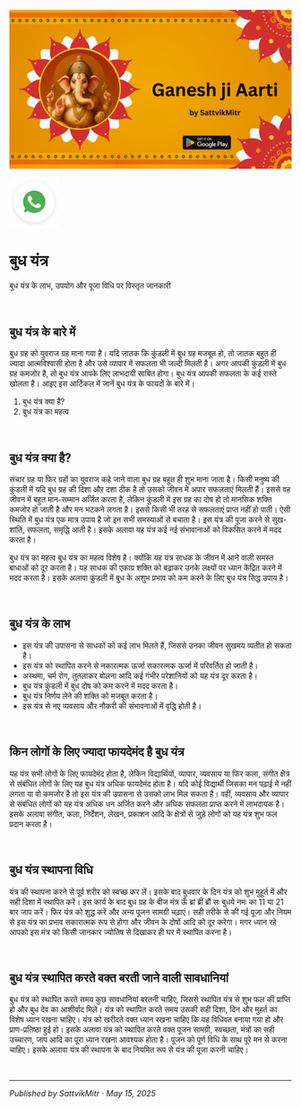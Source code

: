 <!-- Banner SVG -->
![Banner](https://raw.githubusercontent.com/anandwana001/content-repo/refs/heads/main/aarti/ganesh/ganesh_ji_aarti_banner.png)

<!-- Share & WhatsApp icons as SVG -->
<a href="https://api.whatsapp.com/send?text=Check%20out%20this%20article%20in%20the%20Hanuman%20Chalisa%20app%3A%20https%3A%2F%2Fwww.sattvikmitr.com%2Farticles%3FcontentUrl%3Dhttps%253A%252F%252Fraw.githubusercontent.com%252Fanandwana001%252Fcontent-repo%252Frefs%252Fheads%252Fmain%252Faarti%252Fganesh%252Fganesh_aarti_english.md%26title%3DGanesh%2520Aarti">
  <img src="https://raw.githubusercontent.com/anandwana001/content-repo/refs/heads/main/assets/ic_wtsapp_share_rounded.svg" alt="WhatsApp"/>
</a>

<br>

# बुध यंत्र
बुध यंत्र के लाभ, उपयोग और पूजा विधि पर विस्तृत जानकारी

<br>

## बुध यंत्र के बारे में
बुध ग्रह को युवराज ग्रह माना गया है। यदि जातक कि कुंडली में बुध ग्रह मजबूत हो, तो जातक बहुत ही ज्यादा आत्मविश्वासी होता है और उसे व्यापार में सफलता भी जल्दी मिलती है। अगर आपकी कुंडली में बुध ग्रह कमजोर है, तो बुध यंत्र आपके लिए लाभदायी साबित होगा। बुध यंत्र आपकी सफलता के कई रास्ते खोलता है। आइए इस आर्टिकल में जानें बुध यंत्र के फायदों के बारे में।

1. बुध यंत्र क्या है?
2. बुध यंत्र का महत्व

<br>

## बुध यंत्र क्या है?
संचार ग्रह या फिर ग्रहों का युवराज कहे जाने वाला बुध ग्रह बहुत ही शुभ माना जाता है। किसी मनुष्य की कुंडली में यदि बुध ग्रह की दिशा औऱ दशा ठीक है तो उसको जीवन में अपार सफलताएं मिलती हैं। इससे वह जीवन में बहुत मान-सम्मान अर्जित करता है, लेकिन कुंडली में इस ग्रह का दोष हो तो मानसिक शक्ति कमजोर हो जाती है और मन भटकने लगता है। इससे किसी भी तरह से सफलताएं प्राप्त नहीं हो पाती। ऐसी स्थिति में बुध यंत्र एक मात्र उपाय है जो इन सभी समस्याओं से बचाता है। इस यंत्र की पूजा करने से सुख-शांति, सफलता, समृद्धि आती है। इसके अलावा यह यंत्र कई नई संभावानाओं को विकसित करने में मदद करता है।

बुध यंत्र का महत्व
बुध यंत्र का महत्व विशेष है। क्योंकि यह यंत्र साधक के जीवन में आने वाली समस्त बाधाओं को दूर करता है। यह साधक की एकाग्र शक्ति को बढ़ाकर उनके लक्ष्यों पर ध्यान केंद्रित करने में मदद करता है। इसके अलावा कुंडली में बुध के अशुभ प्रभाव को कम करने के लिए बुध यंत्र सिद्ध उपाय है।

<br>

## बुध यंत्र के लाभ 
- इस यंत्र की उपासना से साधकों को कई लाभ मिलते हैं, जिससे उनका जीवन सुखमय व्यतीत हो सकता है।
- इस यंत्र को स्थापित करने से नकारत्मक ऊर्जा सकारत्मक ऊर्जा में परिवर्तित हो जाती है।
- अस्थमा, चर्म रोग, तुतलाकर बोलना आदि कई गंभीर परेशानियों को यह यंत्र दूर करता है। 
- बुध यंत्र कुंडली में बुध दोष को कम करने में मदद करता है। 
- बुध यंत्र निर्णय लेने की शक्ति को मजबूत करता है।
- इस यंत्र से नए व्यवसाय और नौकरी की संभावनाओं में वृद्धि होती है।

<br>

## किन लोगों के लिए ज्यादा फायदेमंद है बुध यंत्र
यह यंत्र सभी लोगों के लिए फायदेमंद होता है, लेकिन विद्यार्थियों, व्यापार, व्यवसाय या फिर कला, संगीत क्षेत्र से संबंधित लोगों के लिए यह बुध यंत्र अधिक फायदेमंद होता है। यदि कोई विद्यार्थी जिसका मन पढ़ाई में नहीं लगता या वो कमजोर है तो इस यंत्र की उपासना से उसको लाभ मिल सकता है। वहीं, व्यवसाय और व्यापार से संबंधित लोगों को यह यंत्र अधिक धन अर्जित करने और अधिक सफलता प्राप्त करने में लाभदायक है। इसके अलावा संगीत, कला, निर्देशन, लेखन, प्रकाशन आदि के क्षेत्रों से जुड़े लोगों को यह यंत्र शुभ फल प्रदान करता है।

<br>

## बुध यंत्र स्थापना विधि
यंत्र की स्थापना करने से पूर्व शरीर को स्वच्छ कर लें। इसके बाद बुधवार के दिन यंत्र को शुभ मुहूर्त में और सही दिशा में स्थापित करें। इस कार्य के बाद बुध ग्रह के बीज मंत्र ऊँ ब्रां ब्रीं ब्रौं सः बुधये नमः का 11 या 21 बार जाप करें। फिर यंत्र को शुद्ध करें और अन्य पूजन सामग्री चढ़ाएं। सही तरीके से की गई पूजा और नियम से इस यंत्र का प्रभाव सकारात्मक रूप से होगा और जीवन के दोषों आदि को दूर करेगा। मगर ध्यान रहे आपको इस मंत्र को किसी जानकार ज्योतिष से दिखाकर ही घर में स्थापित करना है। 


<br>

## बुध यंत्र स्थापित करते वक्त बरती जाने वाली सावधानियां 
बुध यंत्र को स्थापित करते समय कुछ सावधानियां बरतनी चाहिए, जिससे स्थापित यंत्र से शुभ फल की प्राप्ति हो और बुध देव का आशीर्वाद मिले। यंत्र को स्थापित करते समय उसकी सही दिशा, दिन और मुहर्त का विशेष ध्यान रखना चाहिए। यंत्र को खरीदते वक्त ध्यान रखना चाहिए कि यह विधिवत बनाया गया हो और प्राण-प्रतिष्ठा हुई हो। इसके अलावा यंत्र को स्थापित करते वक्त पूजन सामग्री, स्वच्छता, मंत्रों का सही उच्चारण, जाप आदि का पूरा ध्यान रखना आवश्यक होता है। पूजन को पूर्ण विधि के साथ पूरे मन से करना चाहिए। इसके अलावा यंत्र की स्थापना के बाद नियमित रूप से यंत्र की पूजा करनी चाहिए।

<br>

---

*Published by SattvikMitr · May 15, 2025*
